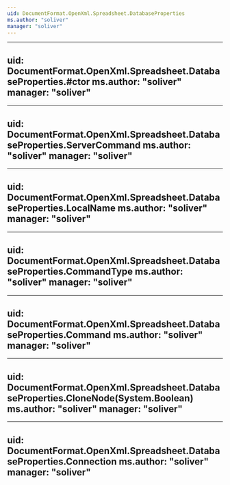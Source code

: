 ```yaml
---
uid: DocumentFormat.OpenXml.Spreadsheet.DatabaseProperties
ms.author: "soliver"
manager: "soliver"
---
```


---
uid: DocumentFormat.OpenXml.Spreadsheet.DatabaseProperties.#ctor
ms.author: "soliver"
manager: "soliver"
---

---
uid: DocumentFormat.OpenXml.Spreadsheet.DatabaseProperties.ServerCommand
ms.author: "soliver"
manager: "soliver"
---

---
uid: DocumentFormat.OpenXml.Spreadsheet.DatabaseProperties.LocalName
ms.author: "soliver"
manager: "soliver"
---

---
uid: DocumentFormat.OpenXml.Spreadsheet.DatabaseProperties.CommandType
ms.author: "soliver"
manager: "soliver"
---

---
uid: DocumentFormat.OpenXml.Spreadsheet.DatabaseProperties.Command
ms.author: "soliver"
manager: "soliver"
---

---
uid: DocumentFormat.OpenXml.Spreadsheet.DatabaseProperties.CloneNode(System.Boolean)
ms.author: "soliver"
manager: "soliver"
---

---
uid: DocumentFormat.OpenXml.Spreadsheet.DatabaseProperties.Connection
ms.author: "soliver"
manager: "soliver"
---
